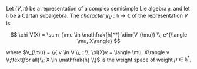 Let $(V, \pi)$ be a representation of a complex semisimple Lie algebra $\mathfrak{g}$, and let $\mathfrak{h}$ be a Cartan subalgebra. The *character* $\chi_{V}: \mathfrak{h} \to \mathbb{C}$ of the representation $V$ is 

$$
\chi_V(X) = \sum_{\mu \in \mathfrak{h}^*} \dim(V_{\mu}) \\, e^{\langle \mu, X\rangle}
$$

where $V_{\mu} = \\{ v \in V \\, : \\, \pi(X)v = \langle \mu, X\rangle v \\;\text{for all}\\; X \in \mathfrak{h} \\}$ is the weight space of weight $\mu \in \mathfrak{h}^*$.

